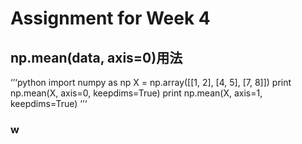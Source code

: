 Assignment for Week 4
=
np.mean(data, axis=0)用法
-
‘’‘python
import numpy as np
X = np.array([[1, 2], [4, 5], [7, 8]])
print np.mean(X, axis=0, keepdims=True)
print np.mean(X, axis=1, keepdims=True)
‘’‘
### w
